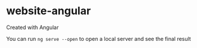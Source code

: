 # website-angular

Created with Angular

You can run ```ng serve --open``` to open a local server and see the final result

